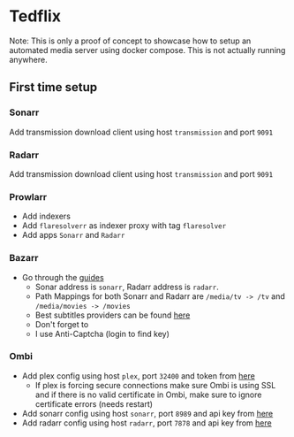 # Tedflix
Note: This is only a proof of concept to showcase how to setup an automated media server using docker compose. This is not actually running anywhere.

## First time setup
### Sonarr
Add transmission download client using host `transmission` and port `9091`
### Radarr
Add transmission download client using host `transmission` and port `9091`
### Prowlarr
* Add indexers
* Add `flaresolverr` as indexer proxy with tag `flaresolver`
* Add apps `Sonarr` and `Radarr`
### Bazarr
* Go through the [guides](https://trash-guides.info/Bazarr/)
  * Sonar address is `sonarr`, Radarr address is `radarr`.
  * Path Mappings for both Sonarr and Radarr are `/media/tv -> /tv` and `/media/movies -> /movies`
  * Best subtitles providers can be found [here](https://wiki.bazarr.media/bazarr-stats/)
  * Don't forget to 
  * I use Anti-Captcha (login to find key)
### Ombi
* Add plex config using host `plex`, port `32400` and token from [here](https://support.plex.tv/articles/204059436-finding-an-authentication-token-x-plex-token/)
  * If plex is forcing secure connections make sure Ombi is using SSL and if there is no valid certificate in Ombi, make sure to ignore certificate errors (needs restart)
* Add sonarr config using host `sonarr`, port `8989` and api key from [here](http://sonarr.marati.s3n.io/settings/general)
* Add radarr config using host `radarr`, port `7878` and api key from [here](http://radarr.marati.s3n.io/settings/general)
